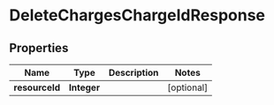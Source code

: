 
# DeleteChargesChargeIdResponse

## Properties
Name | Type | Description | Notes
------------ | ------------- | ------------- | -------------
**resourceId** | **Integer** |  |  [optional]



